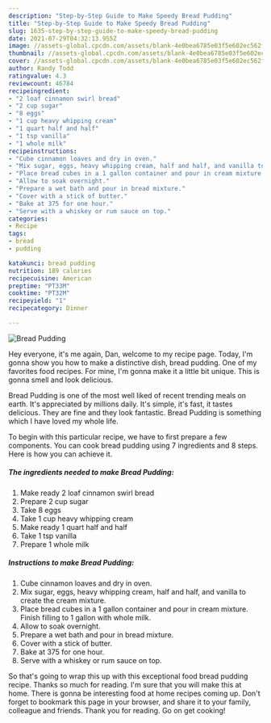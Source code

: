 ```yaml
---
description: "Step-by-Step Guide to Make Speedy Bread Pudding"
title: "Step-by-Step Guide to Make Speedy Bread Pudding"
slug: 1635-step-by-step-guide-to-make-speedy-bread-pudding
date: 2021-07-29T04:32:13.955Z
image: //assets-global.cpcdn.com/assets/blank-4e0bea6785e03f5e602ec562f230caae08da540cada707380b4fe1bbebba43da.png
thumbnail: //assets-global.cpcdn.com/assets/blank-4e0bea6785e03f5e602ec562f230caae08da540cada707380b4fe1bbebba43da.png
cover: //assets-global.cpcdn.com/assets/blank-4e0bea6785e03f5e602ec562f230caae08da540cada707380b4fe1bbebba43da.png
author: Randy Todd
ratingvalue: 4.3
reviewcount: 46784
recipeingredient:
- "2 loaf cinnamon swirl bread"
- "2 cup sugar"
- "8 eggs"
- "1 cup heavy whipping cream"
- "1 quart half and half"
- "1 tsp vanilla"
- "1 whole milk"
recipeinstructions:
- "Cube cinnamon loaves and dry in oven."
- "Mix sugar, eggs, heavy whipping cream, half and half, and vanilla to create the cream mixture."
- "Place bread cubes in a 1 gallon container and pour in cream mixture.  Finish filling to 1 gallon with whole milk."
- "Allow to soak overnight."
- "Prepare a wet bath and pour in bread mixture."
- "Cover with a stick of butter."
- "Bake at 375 for one hour."
- "Serve with a whiskey or rum sauce on top."
categories:
- Recipe
tags:
- bread
- pudding

katakunci: bread pudding 
nutrition: 189 calories
recipecuisine: American
preptime: "PT33M"
cooktime: "PT32M"
recipeyield: "1"
recipecategory: Dinner

---
```



![Bread Pudding](//assets-global.cpcdn.com/assets/blank-4e0bea6785e03f5e602ec562f230caae08da540cada707380b4fe1bbebba43da.png)

Hey everyone, it's me again, Dan, welcome to my recipe page. Today, I'm gonna show you how to make a distinctive dish, bread pudding. One of my favorites food recipes. For mine, I'm gonna make it a little bit unique. This is gonna smell and look delicious.

Bread Pudding is one of the most well liked of recent trending meals on earth. It's appreciated by millions daily. It's simple, it's fast, it tastes delicious. They are fine and they look fantastic. Bread Pudding is something which I have loved my whole life.




To begin with this particular recipe, we have to first prepare a few components. You can cook bread pudding using 7 ingredients and 8 steps. Here is how you can achieve it.

<!--inarticleads1-->

##### The ingredients needed to make Bread Pudding:

1. Make ready 2 loaf cinnamon swirl bread
1. Prepare 2 cup sugar
1. Take 8 eggs
1. Take 1 cup heavy whipping cream
1. Make ready 1 quart half and half
1. Take 1 tsp vanilla
1. Prepare 1 whole milk




<!--inarticleads2-->

##### Instructions to make Bread Pudding:

1. Cube cinnamon loaves and dry in oven.
1. Mix sugar, eggs, heavy whipping cream, half and half, and vanilla to create the cream mixture.
1. Place bread cubes in a 1 gallon container and pour in cream mixture.  Finish filling to 1 gallon with whole milk.
1. Allow to soak overnight.
1. Prepare a wet bath and pour in bread mixture.
1. Cover with a stick of butter.
1. Bake at 375 for one hour.
1. Serve with a whiskey or rum sauce on top.




So that's going to wrap this up with this exceptional food bread pudding recipe. Thanks so much for reading. I'm sure that you will make this at home. There is gonna be interesting food at home recipes coming up. Don't forget to bookmark this page in your browser, and share it to your family, colleague and friends. Thank you for reading. Go on get cooking!
